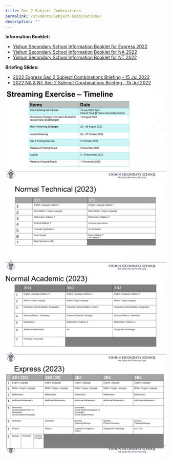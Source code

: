 ```yaml
---
title: Sec 2 Subject Combinations
permalink: /students/Subject-Combinations/
description: ""
---
```

**Information Booklet:**

* [Yishun Secondary School Information Booklet for Express 2022](/files/Yishun%20Secondary%20School%20Information%20Booket%20for%20Express_2022.pdf)
* [Yishun Secondary School Information Booklet for NA 2022](/files/Yishun%20Secondary%20School%20Information%20Booket%20for%20NA_2022.pdf)
* [Yishun Secondary School Information Booklet for NT 2022](/files/Yishun%20Secondary%20School%20Information%20Booket%20for%20NT_2022.pdf)

**Briefing Slides:**

* [2022 Express Sec 2 Subject Combinations Briefing - 15 Jul 2022](/files/2022%20Express%20Sec%202%20Subject%20Combinations%20Briefing.pdf)
* [2022 NA & NT Sec 2 Subject Combinations Briefing - 15 Jul 2022](/files/2022%20NA_NT%20Sec%202%20Subject%20Combinations%20Briefing.pdf)

![](/images/Slide%201.jpg)
![](/images/Slide4.jpeg)
![](/images/Slide5.jpeg)
![](/images/Slide6.jpeg)